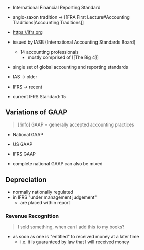 - International Financial Reporting Standard
- anglo-saxon tradition -> [[FRA First Lecture#Accounting Traditions|Accounting Traditions]]
- https://ifrs.org

- issued by IASB (International Accounting Standards Board)
	- 14 accounting professionals
		- mostly comprised of [[The Big 4]]
- single set of global accounting and reporting standards
- IAS -> older
- IFRS -> recent

- current IFRS Standard: 15

## Variations of GAAP
> [!info]
> GAAP = generally accepted accounting practices
- National GAAP
- US GAAP
- IFRS GAAP

- complete national GAAP can also be mixed

## Depreciation
- normally nationally regulated
- in IFRS "under management judgement"
	- are placed within report

### Revenue Recognition
> I sold something, when can I add this to my books?

- as soon as one is "entitled" to received money at a later time
	- i.e. it is guaranteed by law that I will received money